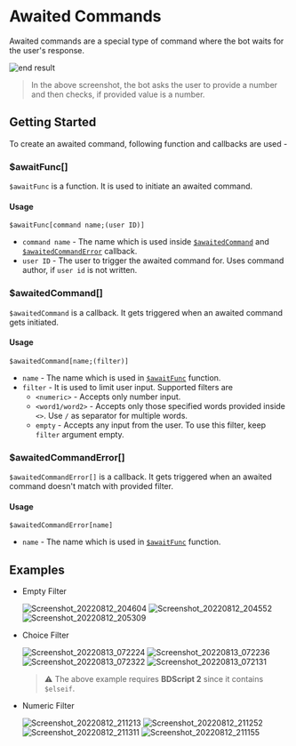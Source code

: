 # Awaited Commands

Awaited commands are a special type of command where the bot waits for the user's response.

![end result](https://i.imgur.com/rRRcIXA.jpg) 

> In the above screenshot, the bot asks the user to provide a number and then checks, if provided value is a number.


## Getting Started
To create an awaited command, following function and callbacks are used -

### $awaitFunc[]
`$awaitFunc` is a function. It is used to initiate an awaited command.

#### Usage
```
$awaitFunc[command name;(user ID)]
```
- `command name` - The name which is used inside [`$awaitedCommand`](#awaitedcommand) and [`$awaitedCommandError`](#awaitedcommanderror) callback.
- `user ID` - The user to trigger the awaited command for. Uses command author, if `user id` is not written.

### $awaitedCommand[]
`$awaitedCommand` is a callback. It gets triggered when an awaited command gets initiated.

#### Usage
```
$awaitedCommand[name;(filter)]
```
- `name` - The name which is used in [`$awaitFunc`](#awaitfunc) function.
- `filter` - It is used to limit user input. Supported filters are 
    - `<numeric>` - Accepts only number input.
    - `<word1/word2>` - Accepts only those specified words provided inside `<>`. Use `/` as separator for multiple words.
    - `empty` - Accepts any input from the user. To use this filter, keep `filter` argument empty.

### $awaitedCommandError[]
`$awaitedCommandError[]` is a callback. It gets triggered when an awaited command doesn't match with provided filter.

#### Usage
```
$awaitedCommandError[name]
```
- `name` - The name which is used in [`$awaitFunc`](#awaitfunc) function.

## Examples

- Empty Filter

   ![Screenshot_20220812_204604](https://user-images.githubusercontent.com/95774950/184388068-2d182254-79ed-45b0-962a-1dd68dc7684a.png)
   ![Screenshot_20220812_204552](https://user-images.githubusercontent.com/95774950/184388050-b9b7bdd8-1ee5-4ea4-919b-ed6dbc4849bd.png)
   ![Screenshot_20220812_205309](https://user-images.githubusercontent.com/95774950/184388088-c6ce5d6b-cbfe-4374-889c-cb2d57cbf6c5.png)

- Choice Filter

   ![Screenshot_20220813_072224](https://user-images.githubusercontent.com/95774950/184464158-083019b0-821a-4683-a969-02293b44f86a.png)
   ![Screenshot_20220813_072236](https://user-images.githubusercontent.com/95774950/184464161-62689486-928a-4aa1-900f-8ea295fc9437.png)
   ![Screenshot_20220813_072322](https://user-images.githubusercontent.com/95774950/184464163-50eac8f9-6194-4763-ac20-e18a2c97d47d.png)
   ![Screenshot_20220813_072131](https://user-images.githubusercontent.com/95774950/184464150-79857481-578f-4f4b-b725-126f35a88ad4.png)

   > ⚠️ The above example requires **BDScript 2** since it contains `$elseif`.

- Numeric Filter

   ![Screenshot_20220812_211213](https://user-images.githubusercontent.com/95774950/184392300-5fe57ba0-1d6e-4488-af7f-82aa4a82d64f.png)
   ![Screenshot_20220812_211252](https://user-images.githubusercontent.com/95774950/184392283-62ca15a3-0825-448e-bede-e8b1114af18e.png)
   ![Screenshot_20220812_211311](https://user-images.githubusercontent.com/95774950/184392271-57fd1dd6-2ff7-47de-968e-846f2dd3b7ef.png)
   ![Screenshot_20220812_211155](https://user-images.githubusercontent.com/95774950/184392254-323d07ef-7e17-4ef0-aced-852b7c3870ec.png)
